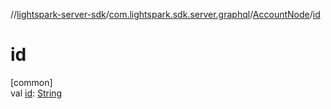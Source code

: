 //[lightspark-server-sdk](../../../index.md)/[com.lightspark.sdk.server.graphql](../index.md)/[AccountNode](index.md)/[id](id.md)

# id

[common]\
val [id](id.md): [String](https://kotlinlang.org/api/latest/jvm/stdlib/kotlin/-string/index.html)
